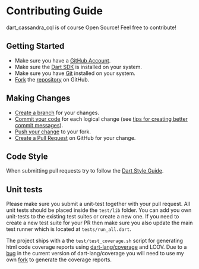# Contributing Guide

dart\_cassandra\_cql is of course Open Source! Feel free to contribute!

## Getting Started

- Make sure you have a [GitHub Account](https://github.com/signup/free).
- Make sure the [Dart SDK](https://www.dartlang.org/tools/sdk/) is installed on your system.
- Make sure you have [Git](http://git-scm.com/) installed on your system.
- [Fork](https://help.github.com/articles/fork-a-repo) the [repository](https://github.com/achilleasa/dart_cassandra_cql) on GitHub.

## Making Changes

 - [Create a branch](https://help.github.com/articles/creating-and-deleting-branches-within-your-repository) for your changes.
 - [Commit your code](http://git-scm.com/book/en/Git-Basics-Recording-Changes-to-the-Repository) for each logical change (see [tips for creating better commit messages](http://robots.thoughtbot.com/5-useful-tips-for-a-better-commit-message)).
 - [Push your change](https://help.github.com/articles/pushing-to-a-remote) to your fork.
 - [Create a Pull Request](https://help.github.com/articles/creating-a-pull-request) on GitHub for your change.

## Code Style

When submitting pull requests try to follow the [Dart Style Guide](https://www.dartlang.org/articles/style-guide/).

## Unit tests

Please make sure you submit a unit-test together with your pull request. All unit tests should be placed inside the ```test/lib``` folder. You can add you own unit-tests to the existing test suites or create a new one. If you need to create a new test suite for your PR then make sure you also update the main test runner which is located at ```tests/run_all.dart```.

The project ships with a the ```test/test_coverage.sh``` script for generating html code coverage reports using [dart-lang/coverage](https://github.com/dart-lang/coverage) and LCOV. Due to a [bug](https://github.com/dart-lang/coverage/pull/34) in the current version of dart-lang/coverage you will need to use my own [fork](https://github.com/achilleasa/coverage) to generate the coverage reports.